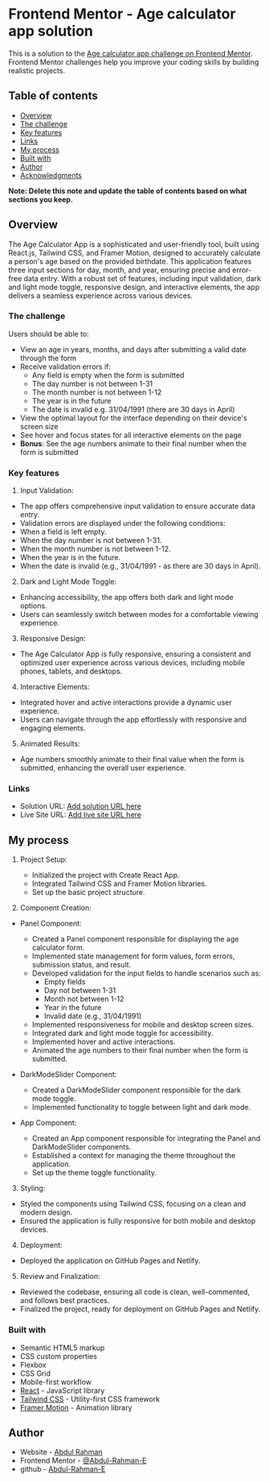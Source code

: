 # Frontend Mentor - Age calculator app solution

This is a solution to the [Age calculator app challenge on Frontend Mentor](https://www.frontendmentor.io/challenges/age-calculator-app-dF9DFFpj-Q). Frontend Mentor challenges help you improve your coding skills by building realistic projects.

## Table of contents

- [Overview](#overview)
- [The challenge](#the-challenge)
- [Key features](#key-features)
- [Links](#links)
- [My process](#my-process)
- [Built with](#built-with)
- [Author](#author)
- [Acknowledgments](#acknowledgments)

**Note: Delete this note and update the table of contents based on what sections you keep.**

## Overview

The Age Calculator App is a sophisticated and user-friendly tool, built using React.js, Tailwind CSS, and Framer Motion, designed to accurately calculate a person's age based on the provided birthdate. This application features three input sections for day, month, and year, ensuring precise and error-free data entry. With a robust set of features, including input validation, dark and light mode toggle, responsive design, and interactive elements, the app delivers a seamless experience across various devices.

### The challenge

Users should be able to:

- View an age in years, months, and days after submitting a valid date through the form
- Receive validation errors if:
  - Any field is empty when the form is submitted
  - The day number is not between 1-31
  - The month number is not between 1-12
  - The year is in the future
  - The date is invalid e.g. 31/04/1991 (there are 30 days in April)
- View the optimal layout for the interface depending on their device's screen size
- See hover and focus states for all interactive elements on the page
- **Bonus**: See the age numbers animate to their final number when the form is submitted

### Key features

1. Input Validation:

- The app offers comprehensive input validation to ensure accurate data entry.
- Validation errors are displayed under the following conditions:
- When a field is left empty.
- When the day number is not between 1-31.
- When the month number is not between 1-12.
- When the year is in the future.
- When the date is invalid (e.g., 31/04/1991 - as there are 30 days in April).

2. Dark and Light Mode Toggle:

- Enhancing accessibility, the app offers both dark and light mode options.
- Users can seamlessly switch between modes for a comfortable viewing experience.

3. Responsive Design:

- The Age Calculator App is fully responsive, ensuring a consistent and optimized user experience across various devices, including mobile phones, tablets, and desktops.

4. Interactive Elements:

- Integrated hover and active interactions provide a dynamic user experience.
- Users can navigate through the app effortlessly with responsive and engaging elements.

5. Animated Results:

- Age numbers smoothly animate to their final value when the form is submitted, enhancing the overall user experience.

### Links

- Solution URL: [Add solution URL here](https://your-solution-url.com)
- Live Site URL: [Add live site URL here](https://your-live-site-url.com)

## My process

1. Project Setup:

   - Initialized the project with Create React App.
   - Integrated Tailwind CSS and Framer Motion libraries.
   - Set up the basic project structure.

2. Component Creation:

- Panel Component:

  - Created a Panel component responsible for displaying the age calculator form.
  - Implemented state management for form values, form errors, submission status, and result.
  - Developed validation for the input fields to handle scenarios such as:
    - Empty fields
    - Day not between 1-31
    - Month not between 1-12
    - Year in the future
    - Invalid date (e.g., 31/04/1991)
  - Implemented responsiveness for mobile and desktop screen sizes.
  - Integrated dark and light mode toggle for accessibility.
  - Implemented hover and active interactions.
  - Animated the age numbers to their final number when the form is submitted.

- DarkModeSlider Component:

  - Created a DarkModeSlider component responsible for the dark mode toggle.
  - Implemented functionality to toggle between light and dark mode.

- App Component:

  - Created an App component responsible for integrating the Panel and DarkModeSlider components.
  - Established a context for managing the theme throughout the application.
  - Set up the theme toggle functionality.

3. Styling:

- Styled the components using Tailwind CSS, focusing on a clean and modern design.
- Ensured the application is fully responsive for both mobile and desktop devices.

4. Deployment:

- Deployed the application on GitHub Pages and Netlify.

5. Review and Finalization:

- Reviewed the codebase, ensuring all code is clean, well-commented, and follows best practices.
- Finalized the project, ready for deployment on GitHub Pages and Netlify.

### Built with

- Semantic HTML5 markup
- CSS custom properties
- Flexbox
- CSS Grid
- Mobile-first workflow
- [React](https://reactjs.org/) - JavaScript library
- [Tailwind CSS](https://tailwindcss.com/) - Utility-first CSS framework
- [Framer Motion](https://www.framer.com/motion/) - Animation library

## Author

- Website - [Abdul Rahman](https://www.your-site.com)
- Frontend Mentor - [@Abdul-Rahman-E](https://www.frontendmentor.io/profile/Abdul-Rahman-E)
- github - [Abdul-Rahman-E](https://github.com/Abdul-Rahman-E)
